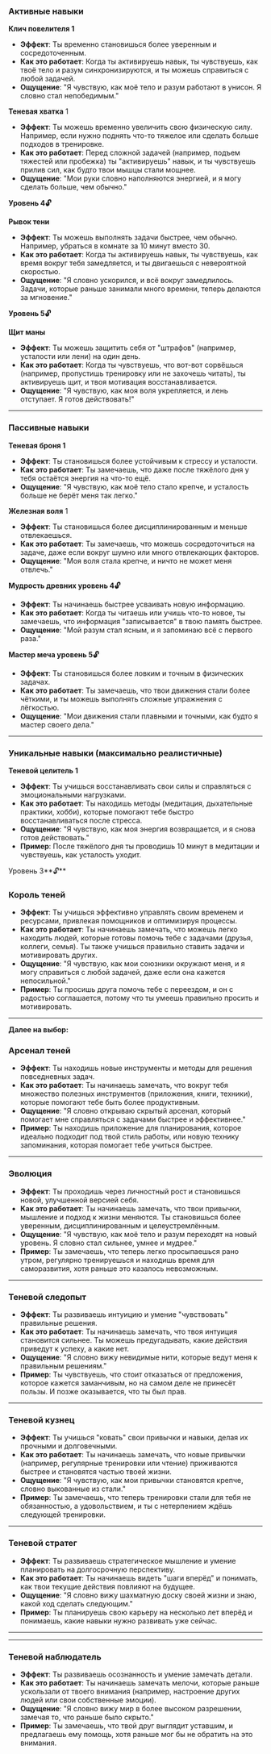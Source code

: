 ### **Активные навыки**

**Клич повелителя 1**

- **Эффект**: Ты временно становишься более уверенным и сосредоточенным.
- **Как это работает**: Когда ты активируешь навык, ты чувствуешь, как твоё тело и разум синхронизируются, и ты можешь справиться с любой задачей.
- **Ощущение**: "Я чувствую, как моё тело и разум работают в унисон. Я словно стал непобедимым."

**Теневая хватка** 1

- **Эффект**: Ты можешь временно увеличить свою физическую силу. Например, если нужно поднять что-то тяжелое или сделать больше подходов в тренировке.
- **Как это работает**: Перед сложной задачей (например, подъем тяжестей или пробежка) ты "активируешь" навык, и ты чувствуешь прилив сил, как будто твои мышцы стали мощнее.
- **Ощущение**: "Мои руки словно наполняются энергией, и я могу сделать больше, чем обычно."

**Уровень 4🔓**

**Рывок тени**

- **Эффект**: Ты можешь выполнять задачи быстрее, чем обычно. Например, убраться в комнате за 10 минут вместо 30.
- **Как это работает**: Когда ты активируешь навык, ты чувствуешь, как время вокруг тебя замедляется, и ты двигаешься с невероятной скоростью.
- **Ощущение**: "Я словно ускорился, и всё вокруг замедлилось. Задачи, которые раньше занимали много времени, теперь делаются за мгновение."

**Уровень 5🔓**

**Щит маны**

- **Эффект**: Ты можешь защитить себя от "штрафов" (например, усталости или лени) на один день.
- **Как это работает**: Когда ты чувствуешь, что вот-вот сорвёшься (например, пропустишь тренировку или не захочешь читать), ты активируешь щит, и твоя мотивация восстанавливается.
- **Ощущение**: "Я чувствую, как моя воля укрепляется, и лень отступает. Я готов действовать!"

---

### **Пассивные навыки**

**Теневая броня 1**

- **Эффект**: Ты становишься более устойчивым к стрессу и усталости.
- **Как это работает**: Ты замечаешь, что даже после тяжёлого дня у тебя остаётся энергия на что-то ещё.
- **Ощущение**: "Я чувствую, как моё тело стало крепче, и усталость больше не берёт меня так легко."

**Железная воля** 1

- **Эффект**: Ты становишься более дисциплинированным и меньше отвлекаешься.
- **Как это работает**: Ты замечаешь, что можешь сосредоточиться на задаче, даже если вокруг шумно или много отвлекающих факторов.
- **Ощущение**: "Моя воля стала крепче, и ничто не может меня отвлечь."

**Мудрость древних уровень 4🔓**

- **Эффект**: Ты начинаешь быстрее усваивать новую информацию.
- **Как это работает**: Когда ты читаешь или учишь что-то новое, ты замечаешь, что информация "записывается" в твою память быстрее.
- **Ощущение**: "Мой разум стал ясным, и я запоминаю всё с первого раза."

**Мастер меча уровень 5🔓**

- **Эффект**: Ты становишься более ловким и точным в физических задачах.
- **Как это работает**: Ты замечаешь, что твои движения стали более чёткими, и ты можешь выполнять сложные упражнения с лёгкостью.
- **Ощущение**: "Мои движения стали плавными и точными, как будто я мастер своего дела."

---

### Уникальные навыки (максимально реалистичные)

**Теневой целитель 1**

- **Эффект**: Ты учишься восстанавливать свои силы и справляться с эмоциональными нагрузками.
- **Как это работает**: Ты находишь методы (медитация, дыхательные практики, хобби), которые помогают тебе быстро восстанавливаться после стресса.
- **Ощущение**: "Я чувствую, как моя энергия возвращается, и я снова готов действовать."
- **Пример**: После тяжёлого дня ты проводишь 10 минут в медитации и чувствуешь, как усталость уходит.

Уровень 3**🔓**

### **Король теней**

- **Эффект**: Ты учишься эффективно управлять своим временем и ресурсами, привлекая помощников и оптимизируя процессы.
- **Как это работает**: Ты начинаешь замечать, что можешь легко находить людей, которые готовы помочь тебе с задачами (друзья, коллеги, семья). Ты также учишься правильно ставить задачи и мотивировать других.
- **Ощущение**: "Я чувствую, как мои союзники окружают меня, и я могу справиться с любой задачей, даже если она кажется непосильной."
- **Пример**: Ты просишь друга помочь тебе с переездом, и он с радостью соглашается, потому что ты умеешь правильно просить и мотивировать.

---

**Далее на выбор:**

### **Арсенал теней**

- **Эффект**: Ты находишь новые инструменты и методы для решения повседневных задач.
- **Как это работает**: Ты начинаешь замечать, что вокруг тебя множество полезных инструментов (приложения, книги, техники), которые помогают тебе быть более продуктивным.
- **Ощущение**: "Я словно открываю скрытый арсенал, который помогает мне справляться с задачами быстрее и эффективнее."
- **Пример**: Ты находишь приложение для планирования, которое идеально подходит под твой стиль работы, или новую технику запоминания, которая помогает тебе учиться быстрее.

---

### **Эволюция**

- **Эффект**: Ты проходишь через личностный рост и становишься новой, улучшенной версией себя.
- **Как это работает**: Ты начинаешь замечать, что твои привычки, мышление и подход к жизни меняются. Ты становишься более уверенным, дисциплинированным и целеустремлённым.
- **Ощущение**: "Я чувствую, как моё тело и разум переходят на новый уровень. Я словно стал сильнее, умнее и мудрее."
- **Пример**: Ты замечаешь, что теперь легко просыпаешься рано утром, регулярно тренируешься и находишь время для саморазвития, хотя раньше это казалось невозможным.

---

### **Теневой следопыт**

- **Эффект**: Ты развиваешь интуицию и умение "чувствовать" правильные решения.
- **Как это работает**: Ты начинаешь замечать, что твоя интуиция становится сильнее. Ты можешь предугадывать, какие действия приведут к успеху, а какие нет.
- **Ощущение**: "Я словно вижу невидимые нити, которые ведут меня к правильным решениям."
- **Пример**: Ты чувствуешь, что стоит отказаться от предложения, которое кажется заманчивым, но на самом деле не принесёт пользы. И позже оказывается, что ты был прав.

---

### **Теневой кузнец**

- **Эффект**: Ты учишься "ковать" свои привычки и навыки, делая их прочными и долговечными.
- **Как это работает**: Ты начинаешь замечать, что новые привычки (например, регулярные тренировки или чтение) приживаются быстрее и становятся частью твоей жизни.
- **Ощущение**: "Я чувствую, как мои привычки становятся крепче, словно выкованные из стали."
- **Пример**: Ты замечаешь, что теперь тренировки стали для тебя не обязанностью, а удовольствием, и ты с нетерпением ждёшь следующей тренировки.

---

### **Теневой стратег**

- **Эффект**: Ты развиваешь стратегическое мышление и умение планировать на долгосрочную перспективу.
- **Как это работает**: Ты начинаешь видеть "шаги вперёд" и понимать, как твои текущие действия повлияют на будущее.
- **Ощущение**: "Я словно вижу шахматную доску своей жизни и знаю, какой ход сделать следующим."
- **Пример**: Ты планируешь свою карьеру на несколько лет вперёд и понимаешь, какие навыки нужно развивать уже сейчас.

---

---

### **Теневой наблюдатель**

- **Эффект**: Ты развиваешь осознанность и умение замечать детали.
- **Как это работает**: Ты начинаешь замечать мелочи, которые раньше ускользали от твоего внимания (например, настроение других людей или свои собственные эмоции).
- **Ощущение**: "Я словно вижу мир в более высоком разрешении, замечая то, что раньше было скрыто."
- **Пример**: Ты замечаешь, что твой друг выглядит уставшим, и предлагаешь ему помощь, хотя раньше мог бы не обратить на это внимания.